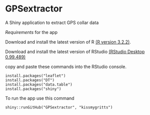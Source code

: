 # GPSextractor
A Shiny application to extract GPS collar data

*Requirements* for the app 

Download and install the latest version of R [(R version 3.2.2)](https://cran.r-project.org/bin/windows/base/).

Download and install the latest version of RStudio [(RStudio Desktop 0.99.489)](https://www.rstudio.com/products/rstudio/download/)

copy and paste these commands into the RStudio console.
```
install.packages("leaflet")
install.packages("DT")
install.packages("data.table")
install.packages("shiny")
```

To run the app use this command
```
shiny::runGitHub("GPSextractor", "kissmygritts")
```
